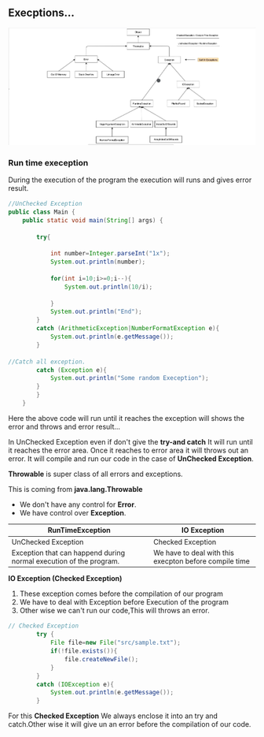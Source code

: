 ## Execptions...

![exception](./img.png)


### Run time exeception


During the execution of the program the execution will runs and gives error result.

```java
//UnChecked Exception
public class Main {
    public static void main(String[] args) {

        try{

            int number=Integer.parseInt("1x");
            System.out.println(number);

            for(int i=10;i>=0;i--){
                System.out.println(10/i);

            }
            System.out.println("End");
        }
        catch (ArithmeticException|NumberFormatException e){
            System.out.println(e.getMessage());
        }

//Catch all exception.
        catch (Exception e){
            System.out.println("Some random Exeception");
        }
        }
    }
```

Here the above code will run until it reaches the exception will shows the error and throws and error result...

In UnChecked Exception even if don't give the **try-and catch** It will run until it reaches the error area.
Once it reaches to error area it will throws out an error.
It will compile and run our code in the case of **UnChecked Exception**.


__Throwable__ is super class of all errors and exceptions.

This is coming from  **java.lang.Throwable**
- We don't have any control for __Error__.
- We have control over __Exception__.

| RunTimeException                                                   | IO Exception                                           |
|--------------------------------------------------------------------|--------------------------------------------------------|
| UnChecked Exception                                                | Checked Exception                                      |
| Exception that can happend during normal execution of the program. | We have to deal with this execpton before compile time |



**IO Exception (Checked Exception)**

1. These exception comes before the compilation of our program
2. We have to deal with Exception before Execution of the program
3. Other wise we can't run our code,This will throws an error.

```java
// Checked Exception
        try {
            File file=new File("src/sample.txt");
            if(!file.exists()){
                file.createNewFile();
            }
        }
        catch (IOException e){
            System.out.println(e.getMessage());
        }

```

For this **Checked Exception** We always enclose it into an try and catch.Other wise it will give un an error before the compilation of our code.
